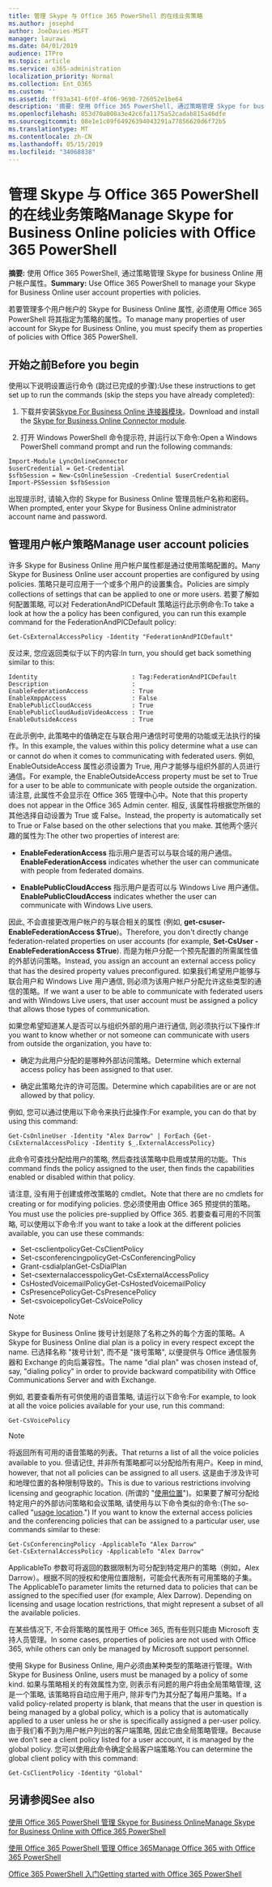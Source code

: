 ```yaml
---
title: 管理 Skype 与 Office 365 PowerShell 的在线业务策略
ms.author: josephd
author: JoeDavies-MSFT
manager: laurawi
ms.date: 04/01/2019
audience: ITPro
ms.topic: article
ms.service: o365-administration
localization_priority: Normal
ms.collection: Ent_O365
ms.custom: ''
ms.assetid: ff93a341-6f0f-4f06-9690-726052e1be64
description: '摘要: 使用 Office 365 PowerShell, 通过策略管理 Skype for business Online 用户帐户属性。'
ms.openlocfilehash: 853d70a008a3e42c6fa1175a52cadab815a46dfe
ms.sourcegitcommit: 08e1e1c09f64926394043291a77856620d6f72b5
ms.translationtype: MT
ms.contentlocale: zh-CN
ms.lasthandoff: 05/15/2019
ms.locfileid: "34068838"
---
```

# <a name="manage-skype-for-business-online-policies-with-office-365-powershell"></a><span data-ttu-id="050af-103">管理 Skype 与 Office 365 PowerShell 的在线业务策略</span><span class="sxs-lookup"><span data-stu-id="050af-103">Manage Skype for Business Online policies with Office 365 PowerShell</span></span>

 <span data-ttu-id="050af-104">**摘要:** 使用 Office 365 PowerShell, 通过策略管理 Skype for business Online 用户帐户属性。</span><span class="sxs-lookup"><span data-stu-id="050af-104">**Summary:** Use Office 365 PowerShell to manage your Skype for Business Online user account properties with policies.</span></span>
  
<span data-ttu-id="050af-105">若要管理多个用户帐户的 Skype for Business Online 属性, 必须使用 Office 365 PowerShell 将其指定为策略的属性。</span><span class="sxs-lookup"><span data-stu-id="050af-105">To manage many properties of user account for Skype for Business Online, you must specify them as properties of policies with Office 365 PowerShell.</span></span>
  
## <a name="before-you-begin"></a><span data-ttu-id="050af-106">开始之前</span><span class="sxs-lookup"><span data-stu-id="050af-106">Before you begin</span></span>

<span data-ttu-id="050af-107">使用以下说明设置运行命令 (跳过已完成的步骤):</span><span class="sxs-lookup"><span data-stu-id="050af-107">Use these instructions to get set up to run the commands (skip the steps you have already completed):</span></span>
  
1. <span data-ttu-id="050af-108">下载并安装[Skype For Business Online 连接器模块](https://www.microsoft.com/download/details.aspx?id=39366)。</span><span class="sxs-lookup"><span data-stu-id="050af-108">Download and install the [Skype for Business Online Connector module](https://www.microsoft.com/download/details.aspx?id=39366).</span></span>
    
2. <span data-ttu-id="050af-109">打开 Windows PowerShell 命令提示符, 并运行以下命令:</span><span class="sxs-lookup"><span data-stu-id="050af-109">Open a Windows PowerShell command prompt and run the following commands:</span></span> 
    
```
Import-Module LyncOnlineConnector
$userCredential = Get-Credential
$sfbSession = New-CsOnlineSession -Credential $userCredential
Import-PSSession $sfbSession
  ```

<span data-ttu-id="050af-110">出现提示时, 请输入你的 Skype for Business Online 管理员帐户名称和密码。</span><span class="sxs-lookup"><span data-stu-id="050af-110">When prompted, enter your Skype for Business Online administrator account name and password.</span></span>
    
## <a name="manage-user-account-policies"></a><span data-ttu-id="050af-111">管理用户帐户策略</span><span class="sxs-lookup"><span data-stu-id="050af-111">Manage user account policies</span></span>

<span data-ttu-id="050af-112">许多 Skype for Business Online 用户帐户属性都是通过使用策略配置的。</span><span class="sxs-lookup"><span data-stu-id="050af-112">Many Skype for Business Online user account properties are configured by using policies.</span></span> <span data-ttu-id="050af-113">策略只是可应用于一个或多个用户的设置集合。</span><span class="sxs-lookup"><span data-stu-id="050af-113">Policies are simply collections of settings that can be applied to one or more users.</span></span> <span data-ttu-id="050af-114">若要了解如何配置策略, 可以对 FederationAndPICDefault 策略运行此示例命令:</span><span class="sxs-lookup"><span data-stu-id="050af-114">To take a look at how the a policy has been configured, you can run this example command for the FederationAndPICDefault policy:</span></span>
  
```
Get-CsExternalAccessPolicy -Identity "FederationAndPICDefault"
```

<span data-ttu-id="050af-115">反过来, 您应返回类似于以下的内容:</span><span class="sxs-lookup"><span data-stu-id="050af-115">In turn, you should get back something similar to this:</span></span>
  
```
Identity                          : Tag:FederationAndPICDefault
Description                       :
EnableFederationAccess            : True
EnableXmppAccess                  : False
EnablePublicCloudAccess           : True
EnablePublicCloudAudioVideoAccess : True
EnableOutsideAccess               : True
```

<span data-ttu-id="050af-116">在此示例中, 此策略中的值确定在与联合用户通信时可使用的功能或无法执行的操作。</span><span class="sxs-lookup"><span data-stu-id="050af-116">In this example, the values within this policy determine what a use can or cannot do when it comes to communicating with federated users.</span></span> <span data-ttu-id="050af-117">例如, EnableOutsideAccess 属性必须设置为 True, 用户才能够与组织外部的人员进行通信。</span><span class="sxs-lookup"><span data-stu-id="050af-117">For example, the EnableOutsideAccess property must be set to True for a user to be able to communicate with people outside the organization.</span></span> <span data-ttu-id="050af-118">请注意, 此属性不会显示在 Office 365 管理中心中。</span><span class="sxs-lookup"><span data-stu-id="050af-118">Note that this property does not appear in the Office 365 Admin center.</span></span> <span data-ttu-id="050af-119">相反, 该属性将根据您所做的其他选择自动设置为 True 或 False。</span><span class="sxs-lookup"><span data-stu-id="050af-119">Instead, the property is automatically set to True or False based on the other selections that you make.</span></span> <span data-ttu-id="050af-120">其他两个感兴趣的属性为:</span><span class="sxs-lookup"><span data-stu-id="050af-120">The other two properties of interest are:</span></span>
  
- <span data-ttu-id="050af-121">**EnableFederationAccess** 指示用户是否可以与联合域的用户通信。</span><span class="sxs-lookup"><span data-stu-id="050af-121">**EnableFederationAccess** indicates whether the user can communicate with people from federated domains.</span></span>
    
- <span data-ttu-id="050af-122">**EnablePublicCloudAccess** 指示用户是否可以与 Windows Live 用户通信。</span><span class="sxs-lookup"><span data-stu-id="050af-122">**EnablePublicCloudAccess** indicates whether the user can communicate with Windows Live users.</span></span>
    
<span data-ttu-id="050af-123">因此, 不会直接更改用户帐户的与联合相关的属性 (例如, **get-csuser-EnableFederationAccess $True**)。</span><span class="sxs-lookup"><span data-stu-id="050af-123">Therefore, you don't directly change federation-related properties on user accounts (for example, **Set-CsUser -EnableFederationAccess $True**).</span></span> <span data-ttu-id="050af-124">而是为帐户分配一个预先配置的所需属性值的外部访问策略。</span><span class="sxs-lookup"><span data-stu-id="050af-124">Instead, you assign an account an external access policy that has the desired property values preconfigured.</span></span> <span data-ttu-id="050af-125">如果我们希望用户能够与联合用户和 Windows Live 用户通信, 则必须为该用户帐户分配允许这些类型的通信的策略。</span><span class="sxs-lookup"><span data-stu-id="050af-125">If we want a user to be able to communicate with federated users and with Windows Live users, that user account must be assigned a policy that allows those types of communication.</span></span>
  
<span data-ttu-id="050af-126">如果您希望知道某人是否可以与组织外部的用户进行通信, 则必须执行以下操作:</span><span class="sxs-lookup"><span data-stu-id="050af-126">If you want to know whether or not someone can communicate with users from outside the organization, you have to:</span></span>
  
- <span data-ttu-id="050af-127">确定为此用户分配的是哪种外部访问策略。</span><span class="sxs-lookup"><span data-stu-id="050af-127">Determine which external access policy has been assigned to that user.</span></span>
    
- <span data-ttu-id="050af-128">确定此策略允许的许可范围。</span><span class="sxs-lookup"><span data-stu-id="050af-128">Determine which capabilities are or are not allowed by that policy.</span></span>
    
<span data-ttu-id="050af-129">例如, 您可以通过使用以下命令来执行此操作:</span><span class="sxs-lookup"><span data-stu-id="050af-129">For example, you can do that by using this command:</span></span>
  
```
Get-CsOnlineUser -Identity "Alex Darrow" | ForEach {Get-CsExternalAccessPolicy -Identity $_.ExternalAccessPolicy}
```

<span data-ttu-id="050af-130">此命令可查找分配给用户的策略, 然后查找该策略中启用或禁用的功能。</span><span class="sxs-lookup"><span data-stu-id="050af-130">This command finds the policy assigned to the user, then finds the capabilities enabled or disabled within that policy.</span></span>
  
<span data-ttu-id="050af-131">请注意, 没有用于创建或修改策略的 cmdlet。</span><span class="sxs-lookup"><span data-stu-id="050af-131">Note that there are no cmdlets for creating or for modifying policies.</span></span> <span data-ttu-id="050af-132">您必须使用由 Office 365 预提供的策略。</span><span class="sxs-lookup"><span data-stu-id="050af-132">You must use the policies pre-supplied by Office 365.</span></span> <span data-ttu-id="050af-133">若要查看可用的不同策略, 可以使用以下命令:</span><span class="sxs-lookup"><span data-stu-id="050af-133">If you want to take a look at the different policies available, you can use these commands:</span></span>
  
- <span data-ttu-id="050af-134">Set-csclientpolicy</span><span class="sxs-lookup"><span data-stu-id="050af-134">Get-CsClientPolicy</span></span>       
- <span data-ttu-id="050af-135">Set-csconferencingpolicy</span><span class="sxs-lookup"><span data-stu-id="050af-135">Get-CsConferencingPolicy</span></span>        
- <span data-ttu-id="050af-136">Grant-csdialplan</span><span class="sxs-lookup"><span data-stu-id="050af-136">Get-CsDialPlan</span></span>            
- <span data-ttu-id="050af-137">Set-csexternalaccesspolicy</span><span class="sxs-lookup"><span data-stu-id="050af-137">Get-CsExternalAccessPolicy</span></span>                         
- <span data-ttu-id="050af-138">CsHostedVoicemailPolicy</span><span class="sxs-lookup"><span data-stu-id="050af-138">Get-CsHostedVoicemailPolicy</span></span>                        
- <span data-ttu-id="050af-139">CsPresencePolicy</span><span class="sxs-lookup"><span data-stu-id="050af-139">Get-CsPresencePolicy</span></span>                               
- <span data-ttu-id="050af-140">Set-csvoicepolicy</span><span class="sxs-lookup"><span data-stu-id="050af-140">Get-CsVoicePolicy</span></span>                                  

> [!NOTE]
> <span data-ttu-id="050af-141">Skype for Business Online 拨号计划是除了名称之外的每个方面的策略。</span><span class="sxs-lookup"><span data-stu-id="050af-141">A Skype for Business Online dial plan is a policy in every respect except the name.</span></span> <span data-ttu-id="050af-142">已选择名称 "拨号计划", 而不是 "拨号策略", 以便提供与 Office 通信服务器和 Exchange 的向后兼容性。</span><span class="sxs-lookup"><span data-stu-id="050af-142">The name "dial plan" was chosen instead of, say, "dialing policy" in order to provide backward compatibility with Office Communications Server and with Exchange.</span></span> 
  
<span data-ttu-id="050af-143">例如, 若要查看所有可供使用的语音策略, 请运行以下命令:</span><span class="sxs-lookup"><span data-stu-id="050af-143">For example, to look at all the voice policies available for your use, run this command:</span></span>
  
```
Get-CsVoicePolicy
```

> [!NOTE]
> <span data-ttu-id="050af-144">将返回所有可用的语音策略的列表。</span><span class="sxs-lookup"><span data-stu-id="050af-144">That returns a list of all the voice policies available to you.</span></span> <span data-ttu-id="050af-145">但请记住, 并非所有策略都可以分配给所有用户。</span><span class="sxs-lookup"><span data-stu-id="050af-145">Keep in mind, however, that not all policies can be assigned to all users.</span></span> <span data-ttu-id="050af-146">这是由于涉及许可和地理位置的各种限制导致的。</span><span class="sxs-lookup"><span data-stu-id="050af-146">This is due to various restrictions involving licensing and geographic location.</span></span> <span data-ttu-id="050af-147">(所谓的 "[使用位置](https://msdn.microsoft.com/en-us/library/azure/dn194136.aspx)")。如果要了解可分配给特定用户的外部访问策略和会议策略, 请使用与以下命令类似的命令:</span><span class="sxs-lookup"><span data-stu-id="050af-147">(The so-called "[usage location](https://msdn.microsoft.com/en-us/library/azure/dn194136.aspx).") If you want to know the external access policies and the conferencing policies that can be assigned to a particular user, use commands similar to these:</span></span> 

```
Get-CsConferencingPolicy -ApplicableTo "Alex Darrow"
Get-CsExternalAccessPolicy -ApplicableTo "Alex Darrow"
```

<span data-ttu-id="050af-p107">ApplicableTo 参数可将返回的数据限制为可分配到特定用户的策略（例如，Alex Darrow）。根据不同的授权和使用位置限制，可能会代表所有可用策略的子集。</span><span class="sxs-lookup"><span data-stu-id="050af-p107">The ApplicableTo parameter limits the returned data to policies that can be assigned to the specified user (for example, Alex Darrow). Depending on licensing and usage location restrictions, that might represent a subset of all the available policies.</span></span> 
  
<span data-ttu-id="050af-150">在某些情况下, 不会将策略的属性用于 Office 365, 而有些则只能由 Microsoft 支持人员管理。</span><span class="sxs-lookup"><span data-stu-id="050af-150">In some cases, properties of policies are not used with Office 365, while others can only be managed by Microsoft support personnel.</span></span> 
  
<span data-ttu-id="050af-151">使用 Skype for Business Online, 用户必须由某种类型的策略进行管理。</span><span class="sxs-lookup"><span data-stu-id="050af-151">With Skype for Business Online, users must be managed by a policy of some kind.</span></span> <span data-ttu-id="050af-152">如果与策略相关的有效属性为空, 则表示有问题的用户将由全局策略管理, 这是一个策略, 该策略将自动应用于用户, 除非专门为其分配了每用户策略。</span><span class="sxs-lookup"><span data-stu-id="050af-152">If a valid policy-related property is blank, that means that the user in question is being managed by a global policy, which is a policy that is automatically applied to a user unless he or she is specifically assigned a per-user policy.</span></span> <span data-ttu-id="050af-153">由于我们看不到为用户帐户列出的客户端策略, 因此它由全局策略管理。</span><span class="sxs-lookup"><span data-stu-id="050af-153">Because we don't see a client policy listed for a user account, it is managed by the global policy.</span></span> <span data-ttu-id="050af-154">您可以使用此命令确定全局客户端策略:</span><span class="sxs-lookup"><span data-stu-id="050af-154">You can determine the global client policy with this command:</span></span>
  
```
Get-CsClientPolicy -Identity "Global"
```

## <a name="see-also"></a><span data-ttu-id="050af-155">另请参阅</span><span class="sxs-lookup"><span data-stu-id="050af-155">See also</span></span>

#### 

[<span data-ttu-id="050af-156">使用 Office 365 PowerShell 管理 Skype for Business Online</span><span class="sxs-lookup"><span data-stu-id="050af-156">Manage Skype for Business Online with Office 365 PowerShell</span></span>](manage-skype-for-business-online-with-office-365-powershell.md)
  
[<span data-ttu-id="050af-157">使用 Office 365 PowerShell 管理 Office 365</span><span class="sxs-lookup"><span data-stu-id="050af-157">Manage Office 365 with Office 365 PowerShell</span></span>](manage-office-365-with-office-365-powershell.md)
  
[<span data-ttu-id="050af-158">Office 365 PowerShell 入门</span><span class="sxs-lookup"><span data-stu-id="050af-158">Getting started with Office 365 PowerShell</span></span>](getting-started-with-office-365-powershell.md)

